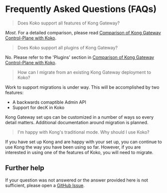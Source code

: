 # Frequently Asked Questions (FAQs)

> Does Koko support all features of Kong Gateway?

_Most_. For a detailed comparison, please read
[Comparison of Kong Gateway Control-Plane with Koko](./koko-vs-kong.md).

> Does Koko support all plugins of Kong Gateway?

No. Please refer to the 'Plugins' section in
[Comparison of Kong Gateway Control-Plane with Koko](./koko-vs-kong.md).

> How can I migrate from an existing Kong Gateway deployment to Koko?

Work to support migrations is under way. This will be accomplished by two features:
- A backwards comaptible Admin API
- Support for decK in Koko

Kong Gateway set ups can be customized in a number of ways so every detail
matters. Additional documentation around migration is planned.

> I'm happy with Kong's traditional mode. Why should I use Koko?

If you have set up Kong and are happy with your set up, you can continue to use
Kong the way you have been using so far.
However, if you are interested in using one of the features of Koko,
you will need to migrate.

## Further help

If your question was not answered or the answer provided here is not sufficient,
please open a [GitHub Issue](https://github.com/Kong/koko/issues/new/choose).

